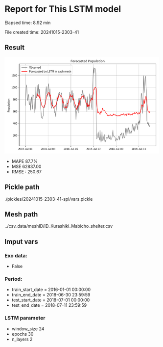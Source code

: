 
# Report for This LSTM model 
Elapsed time: 8.92 min

File created time: 20241015-2303-41

## Result 
<img src="20241015-2303-41.png" width='600'/>

- MAPE	87.7%
- MSE 	62837.00
- RMSE : 250.67

## Pickle path
./pickles/20241015-2303-41-spl/vars.pickle

## Mesh path
../csv_data/meshID/ID_Kurashiki_Mabicho_shelter.csv

## Imput vars

### Exo data:
- False

### Period:
- train_start_date    = 2016-01-01 00:00:00
- train_end_date      = 2018-06-30 23:59:59
- test_start_date     = 2018-07-01 00:00:00  
- test_end_date       = 2018-07-11 23:59:59

### LSTM parameter
- window_size	24
- epochs	30
- n_layers	2

